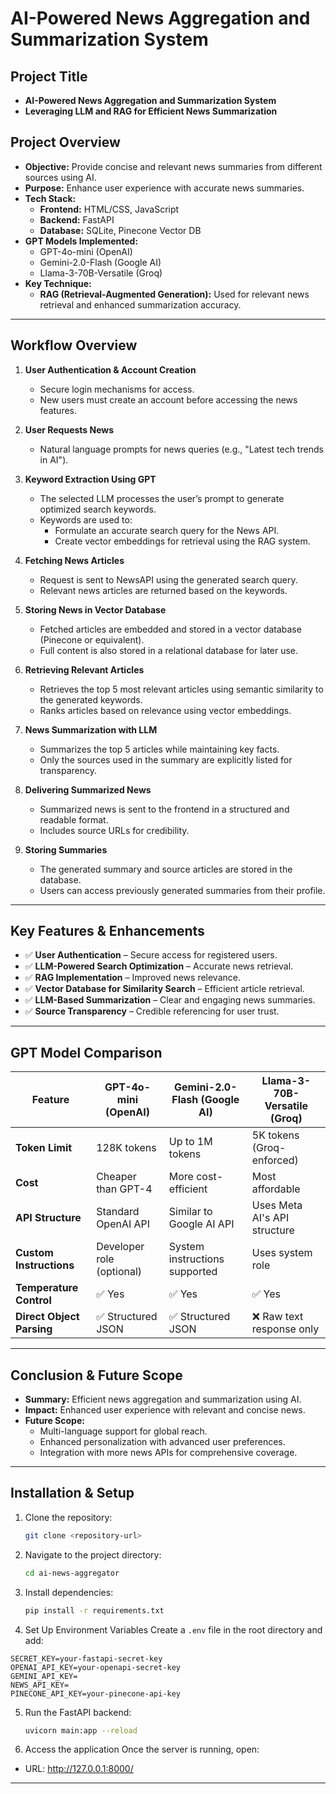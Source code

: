 # AI-Powered News Aggregation and Summarization System

## Project Title
- **AI-Powered News Aggregation and Summarization System**
- **Leveraging LLM and RAG for Efficient News Summarization**

## Project Overview
- **Objective:** Provide concise and relevant news summaries from different sources using AI.
- **Purpose:** Enhance user experience with accurate news summaries.
- **Tech Stack:**
  - **Frontend:** HTML/CSS, JavaScript
  - **Backend:** FastAPI
  - **Database:** SQLite, Pinecone Vector DB
- **GPT Models Implemented:**
  - GPT-4o-mini (OpenAI)
  - Gemini-2.0-Flash (Google AI)
  - Llama-3-70B-Versatile (Groq)
- **Key Technique:**
  - **RAG (Retrieval-Augmented Generation):** Used for relevant news retrieval and enhanced summarization accuracy.

---

## Workflow Overview

1. **User Authentication & Account Creation**
   - Secure login mechanisms for access.
   - New users must create an account before accessing the news features.

2. **User Requests News**
   - Natural language prompts for news queries (e.g., "Latest tech trends in AI").

3. **Keyword Extraction Using GPT**
   - The selected LLM processes the user’s prompt to generate optimized search keywords.
   - Keywords are used to:
     - Formulate an accurate search query for the News API.
     - Create vector embeddings for retrieval using the RAG system.

4. **Fetching News Articles**
   - Request is sent to NewsAPI using the generated search query.
   - Relevant news articles are returned based on the keywords.

5. **Storing News in Vector Database**
   - Fetched articles are embedded and stored in a vector database (Pinecone or equivalent).
   - Full content is also stored in a relational database for later use.

6. **Retrieving Relevant Articles**
   - Retrieves the top 5 most relevant articles using semantic similarity to the generated keywords.
   - Ranks articles based on relevance using vector embeddings.

7. **News Summarization with LLM**
   - Summarizes the top 5 articles while maintaining key facts.
   - Only the sources used in the summary are explicitly listed for transparency.

8. **Delivering Summarized News**
   - Summarized news is sent to the frontend in a structured and readable format.
   - Includes source URLs for credibility.

9. **Storing Summaries**
   - The generated summary and source articles are stored in the database.
   - Users can access previously generated summaries from their profile.

---

## Key Features & Enhancements

- ✅ **User Authentication** – Secure access for registered users.
- ✅ **LLM-Powered Search Optimization** – Accurate news retrieval.
- ✅ **RAG Implementation** – Improved news relevance.
- ✅ **Vector Database for Similarity Search** – Efficient article retrieval.
- ✅ **LLM-Based Summarization** – Clear and engaging news summaries.
- ✅ **Source Transparency** – Credible referencing for user trust.

---

## GPT Model Comparison

| Feature               | GPT-4o-mini (OpenAI)       | Gemini-2.0-Flash (Google AI) | Llama-3-70B-Versatile (Groq) |
|-----------------------|----------------------------|-------------------------------|------------------------------|
| **Token Limit**       | 128K tokens                 | Up to 1M tokens                | 5K tokens (Groq-enforced)     |
| **Cost**              | Cheaper than GPT-4          | More cost-efficient             | Most affordable               |
| **API Structure**     | Standard OpenAI API         | Similar to Google AI API        | Uses Meta AI's API structure   |
| **Custom Instructions** | Developer role (optional) | System instructions supported   | Uses system role               |
| **Temperature Control** | ✅ Yes                     | ✅ Yes                          | ✅ Yes                         |
| **Direct Object Parsing** | ✅ Structured JSON      | ✅ Structured JSON               | ❌ Raw text response only      |

---

## Conclusion & Future Scope

- **Summary:** Efficient news aggregation and summarization using AI.
- **Impact:** Enhanced user experience with relevant and concise news.
- **Future Scope:**
  - Multi-language support for global reach.
  - Enhanced personalization with advanced user preferences.
  - Integration with more news APIs for comprehensive coverage.

---

## Installation & Setup

1. Clone the repository:
    ```bash
    git clone <repository-url>
    ```
2. Navigate to the project directory:
    ```bash
    cd ai-news-aggregator
    ```
3. Install dependencies:
    ```bash
    pip install -r requirements.txt
    ```

4. Set Up Environment Variables
Create a `.env` file in the root directory and add:
```env
SECRET_KEY=your-fastapi-secret-key
OPENAI_API_KEY=your-openapi-secret-key
GEMINI_API_KEY=
NEWS_API_KEY=
PINECONE_API_KEY=your-pinecone-api-key
```

5. Run the FastAPI backend:
    ```bash
    uvicorn main:app --reload
    ```
6. Access the application
Once the server is running, open:
- URL: http://127.0.0.1:8000/

---



